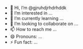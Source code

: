 - 👋 Hi, I’m @gjruhdjrhdrhddk
- 👀 I’m interested in ...
- 🌱 I’m currently learning ...
- 💞️ I’m looking to collaborate on ...
- 📫 How to reach me ...
- 😄 Pronouns: ...
- ⚡ Fun fact: ...

<!---
gjruhdjrhdrhddk/gjruhdjrhdrhddk is a ✨ special ✨ repository because its `README.md` (this file) appears on your GitHub profile.
You can click the Preview link to take a look at your changes.
--->
